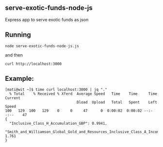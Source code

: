 ## serve-exotic-funds-node-js
Express app to serve exotic funds as json

## Running
```
node serve-exotic-funds-node-js.js
```
and then
```
curl http://localhost:3000
```

## Example:
```
[mati@wit ~]$ time curl localhost:3000 | jq "."
  % Total    % Received % Xferd  Average Speed   Time    Time     Time  Current
                                 Dload  Upload   Total   Spent    Left  Speed
100   129  100   129    0     0     47      0  0:00:02  0:00:02 --:--:--    47
{
  "Inclusive_Class_H_Accumulation_GBP": 0.9941,
  "Smith_and_Williamson_Global_Gold_and_Resources_Inclusive_Class_A_Income_GBP": 1.761
}
```
